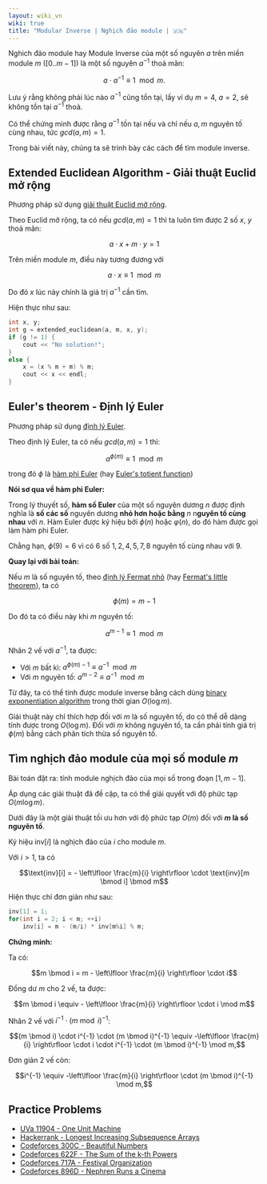 ```yaml
---
layout: wiki_vn
wiki: true
title: "Modular Inverse | Nghịch đảo module | 🇻🇳"
---
```


Nghich đảo module hay Module Inverse của một số nguyên $a$ trên miền module $m$ ($[0..m-1]$) là một số nguyên $a^{-1}$ thoả mãn:

$$a \cdot a^{-1} \equiv 1 \mod m.$$

Lưu ý rằng không phải lúc nào $a^{-1}$ cũng tồn tại, lấy ví dụ $m = 4$, $a = 2$, sẽ không tồn tại $a^{-1}$ thoả.

Có thể chứng minh được rằng $a^{-1}$ tồn tại nếu và chỉ nếu $a,m$ nguyên tố cùng nhau, tức $gcd(a,m) = 1$.

Trong bài viết này, chúng ta sẽ trình bày các cách để tìm module inverse.

## Extended Euclidean Algorithm - Giải thuật Euclid mở rộng

Phương pháp sử dụng [giải thuật Euclid mở rộng](https://vi.wikipedia.org/wiki/Gi%E1%BA%A3i_thu%E1%BA%ADt_Euclid_m%E1%BB%9F_r%E1%BB%99ng).

Theo Euclid mở rộng, ta có nếu $gcd(a,m) = 1$ thì ta luôn tìm được 2 số $x$, $y$ thoả mãn:

$$a \cdot x + m \cdot y = 1$$

Trên miền module $m$, điều này tương đương với

$$a \cdot x \equiv 1 \mod m$$

Do đó $x$ lúc này chính là giá trị $a^{-1}$ cần tìm.

Hiện thực như sau:

```cpp
int x, y;
int g = extended_euclidean(a, m, x, y);
if (g != 1) {
    cout << "No solution!";
}
else {
    x = (x % m + m) % m;
    cout << x << endl;
}
```

## Euler's theorem - Định lý Euler

Phương pháp sử dụng [định lý Euler](https://vi.wikipedia.org/wiki/%C4%90%E1%BB%8Bnh_l%C3%BD_Euler).

Theo định lý Euler, ta có nếu $gcd(a,m) = 1$ thì:

$$a^{\phi (m)} \equiv 1 \mod m$$

trong đó $\phi$ là [hàm phi Euler](https://vi.wikipedia.org/wiki/H%C3%A0m_phi_Euler) (hay [Euler's totient function](https://en.wikipedia.org/wiki/Euler%27s_totient_function))

**Nói sơ qua về hàm phi Euler:**

Trong lý thuyết số, **hàm số Euler** của một số nguyên dương $n$ được định nghĩa là **số các số** nguyên dương **nhỏ hơn hoặc bằng** $n$ n**guyên tố cùng nhau** với $n$. Hàm Euler được ký hiệu bởi $\phi (n)$ hoặc $\varphi (n)$, do đó hàm được gọi làm hàm phi Euler.

Chẳng hạn,  $\phi (9) = 6$ vì có 6 số $1, 2, 4, 5,7, 8$ nguyên tố cùng nhau với $9$.

**Quay lại với bài toán:**

Nếu $m$ là số nguyên tố, theo [định lý Fermat nhỏ](https://vi.wikipedia.org/wiki/%C4%90%E1%BB%8Bnh_l%C3%BD_nh%E1%BB%8F_Fermat) (hay [Fermat's little theorem](http://en.wikipedia.org/wiki/Fermat's_little_theorem)), ta có 

$$\phi (m) = m-1$$

Do đó ta có điều này khi $m$ nguyên tố:

$$a^{m - 1} \equiv 1 \mod m$$

Nhân 2 vế với $a^{-1}$, ta được:

+ Với $m$ bất kì: $a ^ {\phi (m) - 1} \equiv a ^{-1} \mod m$
+ Với $m$ nguyên tố: $a ^ {m - 2} \equiv a ^ {-1} \mod m$

Từ đây, ta có thể tính được module inverse bằng cách dùng [binary exponentiation algorithm](../../wiki/algebra/binary-exp) trong thời gian $O(\log m)$.

Giải thuật này chỉ thích hợp đối với $m$ là số nguyên tố, do có thể dễ dàng tính được trong $O(\log m)$. Đối với $m$ không nguyên tố, ta cần phải tính giá trị $\phi (m)$ bằng cách phân tích thừa số nguyên tố.

## Tìm nghịch đảo module của mọi số module $m$

Bài toán đặt ra: tính module nghịch đảo của mọi số trong đoạn $[1, m-1]$.

Áp dụng các giải thuật đã đề cập, ta có thể giải quyết với độ phức tạp $O(m \log m)$.

Dưới đây là một giải thuật tối ưu hơn với độ phức tạp $O(m)$ đối với **$m$ là số nguyên tố**.

Ký hiệu $\text{inv}[i]$ là nghịch đảo của $i$ cho module $m$.

Với $i > 1$, ta có

$$\text{inv}[i] = - \left\lfloor \frac{m}{i} \right\rfloor \cdot \text{inv}[m \bmod i] \bmod m$$

Hiện thực chỉ đơn giản như sau:

```cpp
inv[1] = 1;
for(int i = 2; i < m; ++i)
    inv[i] = m - (m/i) * inv[m%i] % m;
```

**Chứng minh:**

Ta có:

$$m \bmod i = m -  \left\lfloor \frac{m}{i} \right\rfloor \cdot i$$

Đồng dư $m$ cho 2 vế, ta được:

$$m \bmod i \equiv - \left\lfloor \frac{m}{i} \right\rfloor \cdot i \mod m$$

Nhân 2 vế với $i^{-1} \cdot (m \bmod i)^{-1}$:

$$(m \bmod i) \cdot i^{-1} \cdot (m \bmod i)^{-1} \equiv -\left\lfloor \frac{m}{i} \right\rfloor \cdot i \cdot i^{-1} \cdot (m \bmod i)^{-1} \mod m,$$

Đơn giản 2 vế còn:

$$i^{-1} \equiv -\left\lfloor \frac{m}{i} \right\rfloor \cdot (m \bmod i)^{-1} \mod m,$$

## Practice Problems

* [UVa 11904 - One Unit Machine](https://uva.onlinejudge.org/index.php?option=com_onlinejudge&Itemid=8&page=show_problem&problem=3055)
* [Hackerrank - Longest Increasing Subsequence Arrays](https://www.hackerrank.com/contests/world-codesprint-5/challenges/longest-increasing-subsequence-arrays)
* [Codeforces 300C - Beautiful Numbers](http://codeforces.com/problemset/problem/300/C)
* [Codeforces 622F - The Sum of the k-th Powers](http://codeforces.com/problemset/problem/622/F)
* [Codeforces 717A - Festival Organization](http://codeforces.com/problemset/problem/717/A)
* [Codeforces 896D - Nephren Runs a Cinema](http://codeforces.com/problemset/problem/896/D)

